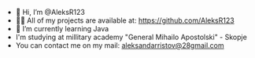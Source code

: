 - 👋 Hi, I’m @AleksR123
- 👨‍💻 All of my projects are available at: https://github.com/AleksR123
- 🌱 I’m currently learning Java
- I'm studying at millitary academy "General Mihailo Apostolski" - Skopje 
- You can contact me on my mail: aleksandarristov@28gmail.com

<!---
AleksR123/AleksR123 is a ✨ special ✨ repository because its `README.md` (this file) appears on your GitHub profile.
You can click the Preview link to take a look at your changes.
--->
